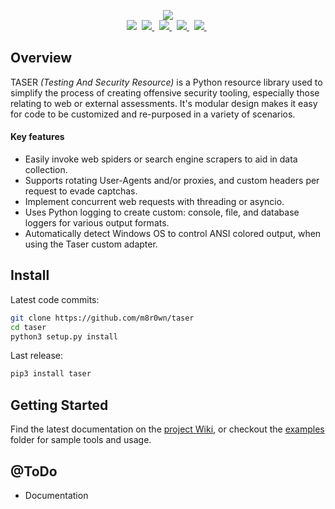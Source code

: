 <p align="center">
    <img src="https://user-images.githubusercontent.com/13889819/89195623-03cfdc80-d577-11ea-8433-e0a4e8e03761.png">
    <br>
    <img src="https://img.shields.io/badge/Python-3.6+-green.svg"/>&nbsp;
    <a href="https://github.com/m8r0wn/taser/wiki">
        <img src="https://img.shields.io/badge/Documentation-Wiki-yellow.svg"/>
    </a>&nbsp;
    <a href="https://www.twitter.com/m8r0wn">
        <img src="https://img.shields.io/badge/Twitter-@m8r0wn-blue?style=plastic&logo=twitter"/>
    </a>&nbsp;
    <a href="https://github.com/sponsors/m8r0wn">
        <img src="https://img.shields.io/badge/Sponsor-GitHub-green?style=plastic&logo=github"/>
    </a>&nbsp;
    <a href="https://www.paypal.com/donate?hosted_button_id=68W8UCUF4SMTCn">
        <img src="https://img.shields.io/badge/Donate-PayPal-blue?style=plastic&logo=paypal"/>
    </a>&nbsp;
 </p>


## Overview
TASER *(Testing And Security Resource)* is a Python resource library used to simplify the process of creating offensive security tooling, especially those relating to web or external assessments. It's modular design makes it easy for code to be customized and re-purposed in a variety of scenarios. 

#### Key features

* Easily invoke web spiders or search engine scrapers to aid in data collection.
* Supports rotating User-Agents and/or proxies, and custom headers per request to evade captchas.
* Implement concurrent web requests with threading or asyncio.
* Uses Python logging to create custom: console, file, and database loggers for various output formats.
* Automatically detect Windows OS to control ANSI colored output, when using the Taser custom adapter.

## Install
Latest code commits:
```bash
git clone https://github.com/m8r0wn/taser
cd taser
python3 setup.py install
```
Last release:
```bash
pip3 install taser
```

## Getting Started
Find the latest documentation on the [project Wiki](https://github.com/m8r0wn/taser/wiki), or checkout the [examples](examples/) folder for sample tools and usage.

## @ToDo
* Documentation